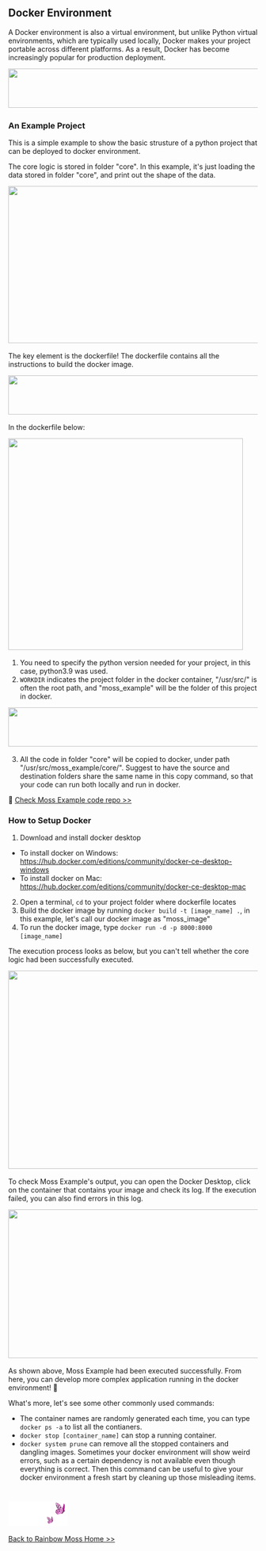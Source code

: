 ## Docker Environment

A Docker environment is also a virtual environment, but unlike Python virtual environments, which are typically used locally, Docker makes your project portable across different platforms. As a result, Docker has become increasingly popular for production deployment.

<p align="left">
<img src="https://github.com/lady-h-world/My_Garden/blob/main/images/Rainbow_Moss_images/notes/production_deployment.png" width="766" height="79" />
</p>


### An Example Project

This is a simple example to show the basic strusture of a python project that can be deployed to docker environment.

The core logic is stored in folder "core". In this example, it's just loading the data stored in folder "core", and print out the shape of the data.

<p align="left">
<img src="https://github.com/lady-h-world/My_Garden/blob/main/images/Rainbow_Moss_images/docker/core_logic.png" width="628" height="317" />
</p>

The key element is the dockerfile! The dockerfile contains all the instructions to build the docker image.

<p align="left">
<img src="https://github.com/lady-h-world/My_Garden/blob/main/images/Rainbow_Moss_images/notes/docker_image.png" width="766" height="79" />
</p>

In the dockerfile below:

<p align="left">
<img src="https://github.com/lady-h-world/My_Garden/blob/main/images/Rainbow_Moss_images/docker/docker-file.png" width="474" height="427" />
</p>

1. You need to specify the python version needed for your project, in this case, python3.9 was used.
2. `WORKDIR` indicates the project folder in the docker container, "/usr/src/" is often the root path, and "moss_example" will be the folder of this project in docker.

<p align="left">
<img src="https://github.com/lady-h-world/My_Garden/blob/main/images/Rainbow_Moss_images/notes/docker_container.png" width="766" height="79" />
</p>

3. All the code in folder "core" will be copied to docker, under path "/usr/src/moss_example/core/". Suggest to have the source and destination folders share the same name in this copy command, so that your code can run both locally and run in docker.

🌻 [Check Moss Example code repo >>][1]


### How to Setup Docker

1. Download and install docker desktop
* To install docker on Windows: https://hub.docker.com/editions/community/docker-ce-desktop-windows
* To install docker on Mac: https://hub.docker.com/editions/community/docker-ce-desktop-mac
2. Open a terminal, `cd` to your project folder where dockerfile locates
3. Build the docker image by running `docker build -t [image_name] .`, in this example, let's call our docker image as "moss_image"
4. To run the docker image, type `docker run -d -p 8000:8000 [image_name]`

The execution process looks as below, but you can't tell whether the core logic had been successfully executed.

<p align="left">
<img src="https://github.com/lady-h-world/My_Garden/blob/main/images/Rainbow_Moss_images/docker/docker_commands.png" width="1000" height="400" />
</p>

To check Moss Example's output, you can open the Docker Desktop, click on the container that contains your image and check its log. If the execution failed, you can also find errors in this log.

<p align="left">
<img src="https://github.com/lady-h-world/My_Garden/blob/main/images/Rainbow_Moss_images/docker/docker1.png" width="1000" height="300" />
</p>

As shown above, Moss Example had been executed successfully. From here, you can develop more complex application running in the docker environment! 🎉

What's more, let's see some other commonly used commands:
* The container names are randomly generated each time, you can type `docker ps -a` to list all the contianers.
* `docker stop [container_name]` can stop a running container.
* `docker system prune` can remove all the stopped containers and dangling images. Sometimes your docker environment will show weird errors, such as a certain dependency is not available even though everything is correct. Then this command can be useful to give your docker environment a fresh start by cleaning up those misleading items.

#
<p align="left">
<img src="https://github.com/lady-h-world/My_Garden/blob/main/images/follow_us.png" width="120" height="50" />
</p>

[Back to Rainbow Moss Home >>][2]

[1]:https://github.com/lady-h-world/My_Garden/tree/main/code/rainbow_moss/docker_example/moss_example
[2]:https://github.com/lady-h-world/My_Garden/blob/main/reading_pages/Rainbow_Moss/rainbow_moss.md#data-science-environments
